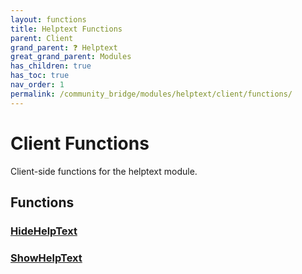 ```yaml
---
layout: functions
title: Helptext Functions
parent: Client
grand_parent: ❓ Helptext
great_grand_parent: Modules
has_children: true
has_toc: true
nav_order: 1
permalink: /community_bridge/modules/helptext/client/functions/
---
```


# Client Functions

Client-side functions for the helptext module.

## Functions

### [HideHelpText](HideHelpText)

### [ShowHelpText](ShowHelpText)
